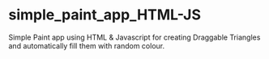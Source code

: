 # simple_paint_app_HTML-JS
Simple Paint app using HTML &amp; Javascript for creating Draggable Triangles and automatically fill them with random colour.
